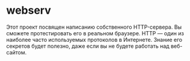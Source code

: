 # webserv
Этот проект посвящен написанию собственного HTTP-сервера. Вы сможете протестировать его в реальном браузере. HTTP — один из наиболее часто используемых протоколов в Интернете. Знание его секретов будет полезно, даже если вы не будете работать над веб-сайтом.

